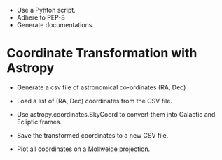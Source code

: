 * Use a Pyhton script.
* Adhere to PEP-8
* Generate documentations.



# Coordinate Transformation with Astropy

* Generate a csv file of astronomical co-ordinates (RA, Dec)

* Load a list of (RA, Dec) coordinates from the CSV file.

* Use astropy.coordinates.SkyCoord to convert them into Galactic and Ecliptic frames.

* Save the transformed coordinates to a new CSV file.

* Plot all coordinates on a Mollweide projection.